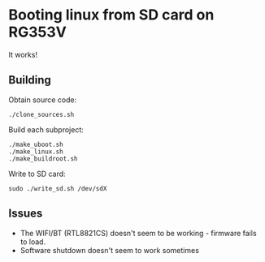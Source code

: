 # Booting linux from SD card on RG353V

It works!

## Building

Obtain source code:

    ./clone_sources.sh

Build each subproject:

    ./make_uboot.sh
    ./make_linux.sh
    ./make_buildroot.sh

Write to SD card:

    sudo ./write_sd.sh /dev/sdX


## Issues

- The WIFI/BT (RTL8821CS) doesn't seem to be working - firmware fails to load.
- Software shutdown doesn't seem to work sometimes

